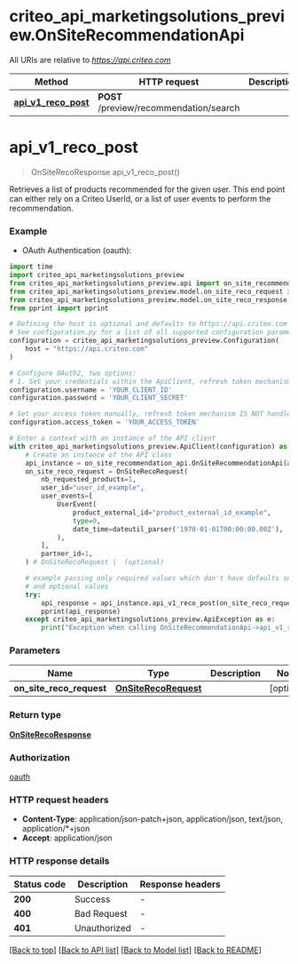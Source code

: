 # criteo_api_marketingsolutions_preview.OnSiteRecommendationApi

All URIs are relative to *https://api.criteo.com*

Method | HTTP request | Description
------------- | ------------- | -------------
[**api_v1_reco_post**](OnSiteRecommendationApi.md#api_v1_reco_post) | **POST** /preview/recommendation/search | 


# **api_v1_reco_post**
> OnSiteRecoResponse api_v1_reco_post()



Retrieves a list of products recommended for the given user. This end point can either rely on a Criteo UserId, or a list of user events to perform the recommendation.

### Example

* OAuth Authentication (oauth):
```python
import time
import criteo_api_marketingsolutions_preview
from criteo_api_marketingsolutions_preview.api import on_site_recommendation_api
from criteo_api_marketingsolutions_preview.model.on_site_reco_request import OnSiteRecoRequest
from criteo_api_marketingsolutions_preview.model.on_site_reco_response import OnSiteRecoResponse
from pprint import pprint

# Defining the host is optional and defaults to https://api.criteo.com
# See configuration.py for a list of all supported configuration parameters.
configuration = criteo_api_marketingsolutions_preview.Configuration(
    host = "https://api.criteo.com"
)

# Configure OAuth2, two options:
# 1. Set your credentials within the ApiClient, refresh token mechanism IS handled for you 💚
configuration.username = 'YOUR_CLIENT_ID'
configuration.password = 'YOUR_CLIENT_SECRET'

# Set your access token manually, refresh token mechanism IS NOT handled by the client
configuration.access_token = 'YOUR_ACCESS_TOKEN'

# Enter a context with an instance of the API client
with criteo_api_marketingsolutions_preview.ApiClient(configuration) as api_client:
    # Create an instance of the API class
    api_instance = on_site_recommendation_api.OnSiteRecommendationApi(api_client)
    on_site_reco_request = OnSiteRecoRequest(
        nb_requested_products=1,
        user_id="user_id_example",
        user_events=[
            UserEvent(
                product_external_id="product_external_id_example",
                type=0,
                date_time=dateutil_parser('1970-01-01T00:00:00.00Z'),
            ),
        ],
        partner_id=1,
    ) # OnSiteRecoRequest |  (optional)

    # example passing only required values which don't have defaults set
    # and optional values
    try:
        api_response = api_instance.api_v1_reco_post(on_site_reco_request=on_site_reco_request)
        pprint(api_response)
    except criteo_api_marketingsolutions_preview.ApiException as e:
        print("Exception when calling OnSiteRecommendationApi->api_v1_reco_post: %s\n" % e)
```


### Parameters

Name | Type | Description  | Notes
------------- | ------------- | ------------- | -------------
 **on_site_reco_request** | [**OnSiteRecoRequest**](OnSiteRecoRequest.md)|  | [optional]

### Return type

[**OnSiteRecoResponse**](OnSiteRecoResponse.md)

### Authorization

[oauth](../README.md#oauth)

### HTTP request headers

 - **Content-Type**: application/json-patch+json, application/json, text/json, application/*+json
 - **Accept**: application/json


### HTTP response details
| Status code | Description | Response headers |
|-------------|-------------|------------------|
**200** | Success |  -  |
**400** | Bad Request |  -  |
**401** | Unauthorized |  -  |

[[Back to top]](#) [[Back to API list]](../README.md#documentation-for-api-endpoints) [[Back to Model list]](../README.md#documentation-for-models) [[Back to README]](../README.md)

